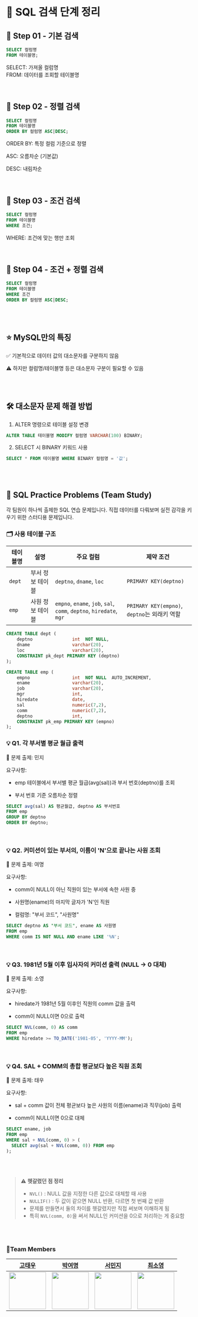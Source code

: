 # 📘 SQL 검색 단계 정리
## 🔹 Step 01 - 기본 검색
``` sql
SELECT 컬럼명
FROM 테이블명;
```
SELECT: 가져올 컬럼명  
FROM: 데이터를 조회할 테이블명  

<br>  

## 🔹 Step 02 - 정렬 검색
``` sql
SELECT 컬럼명
FROM 테이블명
ORDER BY 컬럼명 ASC|DESC;
```
ORDER BY: 특정 컬럼 기준으로 정렬

ASC: 오름차순 (기본값)

DESC: 내림차순  

<br>  

## 🔹 Step 03 - 조건 검색
``` sql
SELECT 컬럼명
FROM 테이블명
WHERE 조건;
```
WHERE: 조건에 맞는 행만 조회  

<br>  

## 🔹 Step 04 - 조건 + 정렬 검색
``` sql
SELECT 컬럼명
FROM 테이블명
WHERE 조건
ORDER BY 컬럼명 ASC|DESC;
```

<br><br>

## ⭐ MySQL만의 특징
✅ 기본적으로 데이터 값의 대소문자를 구분하지 않음

⚠️ 하지만 컬럼명/테이블명 등은 대소문자 구분이 필요할 수 있음  

<br><br>

## 🛠️ 대소문자 문제 해결 방법
1. ALTER 명령으로 테이블 설정 변경
``` sql
ALTER TABLE 테이블명 MODIFY 컬럼명 VARCHAR(100) BINARY;
```


2. SELECT 시 BINARY 키워드 사용
``` sql
SELECT * FROM 테이블명 WHERE BINARY 컬럼명 = '값';
```

<br><br>

## 🧠 SQL Practice Problems (Team Study)
각 팀원이 하나씩 출제한 SQL 연습 문제입니다.
직접 데이터를 다뤄보며 실전 감각을 키우기 위한 스터디용 문제입니다.
<br>

### 🗂️ 사용 테이블 구조
| 테이블명   | 설명        | 주요 컬럼                                                               | 제약 조건                                  |
| ------ | --------- | ------------------------------------------------------------------- | -------------------------------------- |
| `dept` | 부서 정보 테이블 | `deptno`, `dname`, `loc`                                            | `PRIMARY KEY(deptno)`                  |
| `emp`  | 사원 정보 테이블 | `empno`, `ename`, `job`, `sal`, `comm`, `deptno`, `hiredate`, `mgr` | `PRIMARY KEY(empno)`, `deptno`는 외래키 역할 |

```sql
CREATE TABLE dept (
    deptno               int  NOT NULL,
    dname                varchar(20),
    loc                  varchar(20),
    CONSTRAINT pk_dept PRIMARY KEY (deptno)
);

CREATE TABLE emp (
    empno                int  NOT NULL  AUTO_INCREMENT,
    ename                varchar(20),
    job                  varchar(20),
    mgr                  int,
    hiredate             date,
    sal                  numeric(7,2),
    comm                 numeric(7,2),
    deptno               int,
    CONSTRAINT pk_emp PRIMARY KEY (empno)
);

```


### 💡 Q1. 각 부서별 평균 월급 출력
📝 문제 출제: 민지

요구사항:

- emp 테이블에서 부서별 평균 월급(avg(sal))과 부서 번호(deptno)를 조회

- 부서 번호 기준 오름차순 정렬

```sql
SELECT avg(sal) AS 평균월급, deptno AS 부서번호
FROM emp
GROUP BY deptno
ORDER BY deptno;
```  
<br>

### 💡 Q2. 커미션이 있는 부서의, 이름이 'N'으로 끝나는 사원 조회
📝 문제 출제: 여명

요구사항:

- comm이 NULL이 아닌 직원이 있는 부서에 속한 사원 중

- 사원명(ename)의 마지막 글자가 'N'인 직원

- 컬럼명: "부서 코드", "사원명"

```sql
SELECT deptno AS "부서 코드", ename AS 사원명
FROM emp
WHERE comm IS NOT NULL AND ename LIKE '%N';
```  
<br>

### 💡 Q3. 1981년 5월 이후 입사자의 커미션 출력 (NULL → 0 대체)
📝 문제 출제: 소영

요구사항:

- hiredate가 1981년 5월 이후인 직원의 comm 값을 출력

- comm이 NULL이면 0으로 출력

```sql
SELECT NVL(comm, 0) AS comm
FROM emp
WHERE hiredate >= TO_DATE('1981-05', 'YYYY-MM');
```  
<br>

### 💡 Q4. SAL + COMM의 총합 평균보다 높은 직원 조회
📝 문제 출제: 태우

요구사항:

- sal + comm 값이 전체 평균보다 높은 사원의 이름(ename)과 직무(job) 출력

- comm이 NULL이면 0으로 대체

```sql
SELECT ename, job
FROM emp
WHERE sal + NVL(comm, 0) > (
  SELECT avg(sal + NVL(comm, 0)) FROM emp
);
```

<br><br>

> ⚠️ **헷갈렸던 점 정리**
> 
> - `NVL()` : NULL 값을 지정한 다른 값으로 대체할 때 사용  
> - `NULLIF()` : 두 값이 같으면 NULL 반환, 다르면 첫 번째 값 반환  
> - 문제를 만들면서 둘의 차이를 헷갈렸지만 직접 써보며 이해하게 됨  
> - 특히 `NVL(comm, 0)`을 써서 NULL인 커미션을 0으로 처리하는 게 중요함

<br><br>

### 👥Team Members
| [고태우](https://github.com/kohtaewoo) | [박여명](https://github.com/yeomyeoung) | [서민지](https://github.com/menzzi) | [최소영](https://github.com/ottffss1005) |
| :------------------------------------: | :--------------------------------------: | :----------------------------------: | :----------------------------------------: |
| <img src="https://avatars.githubusercontent.com/kohtaewoo" width="100" /> | <img src="https://avatars.githubusercontent.com/yeomyeoung" width="100" /> | <img src="https://avatars.githubusercontent.com/menzzi" width="100" /> | <img src="https://avatars.githubusercontent.com/ottffss1005" width="100" /> |

